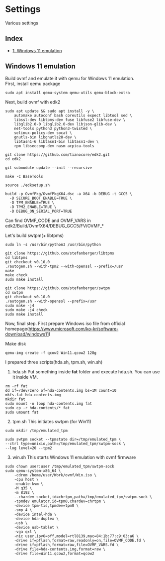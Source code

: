 # Settings
Various settings

## Index
- [1. Windows 11 emulation](#windows-11-emulation)

## Windows 11 emulation
Build ovmf and emulate it with qemu for Windows 11 emulation. <br>
First, install qemu package

```
sudo apt install qemu-system qemu-utils qemu-block-extra​
```
Next, build ovmf with edk2
```
sudo apt update && sudo apt install -y \
    automake autoconf bash coreutils expect libtool sed \
    libssl-dev libtpms-dev fuse libfuse2 libfuse-dev \
    libglib2.0-0 libglib2.0-dev libjson-glib-dev \
    net-tools python3 python3-twisted \
    selinux-policy-dev socat \
    gnutls-bin libgnutls28-dev \
    libtasn1-6 libtasn1-bin libtasn1-dev \
    rpm libseccomp-dev nasm acpica-tools

git clone https://github.com/tianocore/edk2.git
cd edk2

git submodule update --init --recursive

make -C BaseTools

source ./edksetup.sh

build -p OvmfPkg/OvmfPkgX64.dsc -a X64 -b DEBUG -t GCC5 \
  -D SECURE_BOOT_ENABLE=TRUE \
  -D TPM_ENABLE=TRUE \
  -D TPM2_ENABLE=TRUE \
  -D DEBUG_ON_SERIAL_PORT=TRUE
```
Can find OVMF_CODE and OVMF_VARS in edk2/Build/OvmfX64/DEBUG_GCC5/FV/OVMF_* <br>

Let's build swtpm(+ libtpms)

```
sudo ln -s /usr/bin/python3 /usr/bin/python

git clone https://github.com/stefanberger/libtpms
cd libtpms
git checkout v0.10.0
./autogen.sh --with-tpm2 --with-openssl --prefix=/usr
make
make check
sudo make install

git clone https://github.com/stefanberger/swtpm
cd swtpm
git checkout v0.10.0
./autogen.sh --with-openssl --prefix=/usr
sudo make -j4
sudo make -j4 check
sudo make install 
```

Now, final step. First prepare Windows iso file from official homepage(https://www.microsoft.com/ko-kr/software-download/windows11) <br>

Make disk
```
qemu-img create -f qcow2 Win11.qcow2 128g
```

I prepared three scripts(hda.sh, tpm.sh, win.sh)

1. hda.sh
Put something inside **fat** folder and execute hda.sh. You can use it inside VM. 
```
rm -rf fat
dd if=/dev/zero of=hda-contents.img bs=1M count=10
mkfs.fat hda-contents.img
mkdir fat
sudo mount -o loop hda-contents.img fat
sudo cp -r hda-contents/* fat
sudo umount fat
```

2. tpm.sh
This initiates swtpm (for Win11)
```
sudo mkdir /tmp/emulated_tpm

sudo swtpm socket --tpmstate dir=/tmp/emulated_tpm \
--ctrl type=unixio,path=/tmp/emulated_tpm/swtpm-sock \
--log level=20 --tpm2

```

3. win.sh
This starts Windows 11 emulation with ovmf firmware 
```
sudo chown user:user /tmp/emulated_tpm/swtpm-sock
sudo qemu-system-x86_64 \
    -cdrom /home/user/Work/ovmf/Win.iso \
    -cpu host \
    -enable-kvm \
    -M q35 \
    -m 8192 \
    --chardev socket,id=chrtpm,path=/tmp/emulated_tpm/swtpm-sock \
    -tpmdev emulator,id=tpm0,chardev=chrtpm \
    -device tpm-tis,tpmdev=tpm0 \
    -smp 4 \
    -device intel-hda \
    -device hda-duplex \
    -usb \
    -device usb-tablet \
    -vga qxl \
    -nic user,ipv6=off,model=rtl8139,mac=84:1b:77:c9:03:a6 \
    -drive if=pflash,format=raw,readonly=on,file=OVMF_CODE.fd \
    -drive if=pflash,format=raw,file=OVMF_VARS.fd \
    -drive file=hda-contents.img,format=raw \
    -drive file=Win11.qcow2,format=qcow2
```
